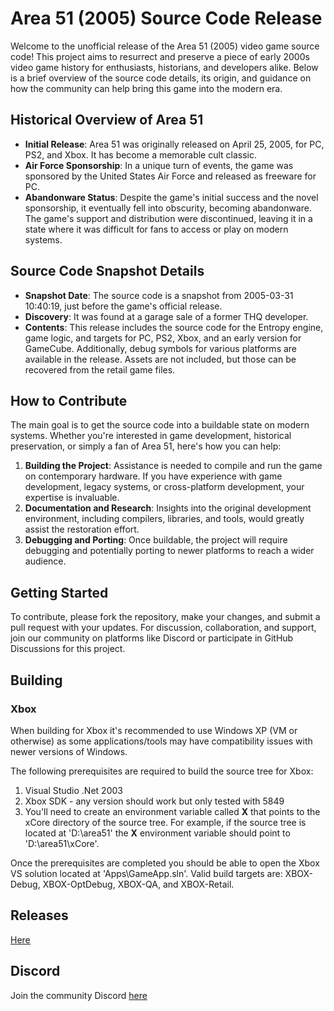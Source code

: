 # Area 51 (2005) Source Code Release

Welcome to the unofficial release of the Area 51 (2005) video game source code! This project aims to resurrect and preserve a piece of early 2000s video game history for enthusiasts, historians, and developers alike. Below is a brief overview of the source code details, its origin, and guidance on how the community can help bring this game into the modern era.

## Historical Overview of Area 51

- **Initial Release**: Area 51 was originally released on April 25, 2005, for PC, PS2, and Xbox. It has become a memorable cult classic. 
- **Air Force Sponsorship**: In a unique turn of events, the game was sponsored by the United States Air Force and released as freeware for PC.
- **Abandonware Status**: Despite the game's initial success and the novel sponsorship, it eventually fell into obscurity, becoming abandonware. The game's support and distribution were discontinued, leaving it in a state where it was difficult for fans to access or play on modern systems.

## Source Code Snapshot Details

- **Snapshot Date**: The source code is a snapshot from 2005-03-31 10:40:19, just before the game's official release.
- **Discovery**: It was found at a garage sale of a former THQ developer.
- **Contents**: This release includes the source code for the Entropy engine, game logic, and targets for PC, PS2, Xbox, and an early version for GameCube. Additionally, debug symbols for various platforms are available in the release. Assets are not included, but those can be recovered from the retail game files.

## How to Contribute

The main goal is to get the source code into a buildable state on modern systems. Whether you're interested in game development, historical preservation, or simply a fan of Area 51, here's how you can help:

1. **Building the Project**: Assistance is needed to compile and run the game on contemporary hardware. If you have experience with game development, legacy systems, or cross-platform development, your expertise is invaluable.
2. **Documentation and Research**: Insights into the original development environment, including compilers, libraries, and tools, would greatly assist the restoration effort.
3. **Debugging and Porting**: Once buildable, the project will require debugging and potentially porting to newer platforms to reach a wider audience.

## Getting Started

To contribute, please fork the repository, make your changes, and submit a pull request with your updates. For discussion, collaboration, and support, join our community on platforms like Discord or participate in GitHub Discussions for this project.


## Building

### Xbox

When building for Xbox it's recommended to use Windows XP (VM or otherwise) as some applications/tools may have compatibility issues with newer versions of Windows.

The following prerequisites are required to build the source tree for Xbox:

1. Visual Studio .Net 2003
2. Xbox SDK - any version should work but only tested with 5849
3. You'll need to create an environment variable called **X** that points to the xCore directory of the source tree. For example, if the source tree is located at 'D:\area51' the **X** environment variable should point to 'D:\area51\xCore'.

Once the prerequisites are completed you should be able to open the Xbox VS solution located at 'Apps\GameApp.sln'. Valid build targets are: XBOX-Debug, XBOX-OptDebug, XBOX-QA, and XBOX-Retail.

## Releases

[Here](https://github.com/ProjectDreamland/area51/releases/)

## Discord

Join the community Discord [here](https://discord.gg/7gGhFSjxsq)
